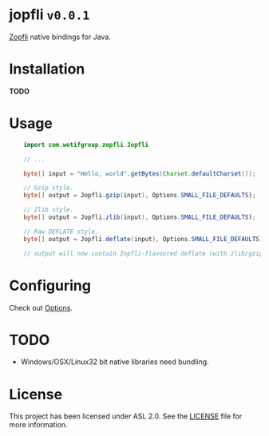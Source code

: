 jopfli `v0.0.1`
======

[Zopfli](https://code.google.com/p/zopfli/) native bindings for Java.

# Installation

**TODO**

# Usage 

```java
	import com.wotifgroup.zopfli.Jopfli

	// ...

	byte[] input = "Hello, world".getBytes(Charset.defaultCharset());

	// Gzip style.
	byte[] output = Jopfli.gzip(input), Options.SMALL_FILE_DEFAULTS);

	// Zlib style.
	byte[] output = Jopfli.zlib(input), Options.SMALL_FILE_DEFAULTS);

	// Raw DEFLATE style.
	byte[] output = Jopfli.deflate(input), Options.SMALL_FILE_DEFAULTS);

	// output will now contain Zopfli-flavoured deflate (with zlib/gzip headers)
```

# Configuring

Check out [Options](src/main/java/com/wotifgroup/zopfli/Options.java).

# TODO

 * Windows/OSX/Linux32 bit native libraries need bundling.

# License

This project has been licensed under ASL 2.0. See the [LICENSE](LICENSE) file
for more information.